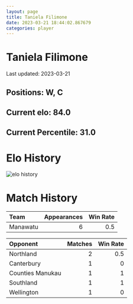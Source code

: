 ```yaml
---  
layout: page  
title: Taniela Filimone  
date: 2023-03-21 18:44:02.867679  
categories: player  
---
```

# Taniela Filimone


Last updated: 2023-03-21
## Positions: W, C

## Current elo: 84.0

## Current Percentile: 31.0

# Elo History


![elo history](history_TanielaFilimone.png)
# Match History


| Team     |   Appearances |   Win Rate |
|:---------|--------------:|-----------:|
| Manawatu |             6 |        0.5 |

| Opponent         |   Matches |   Win Rate |
|:-----------------|----------:|-----------:|
| Northland        |         2 |        0.5 |
| Canterbury       |         1 |        0   |
| Counties Manukau |         1 |        1   |
| Southland        |         1 |        1   |
| Wellington       |         1 |        0   |